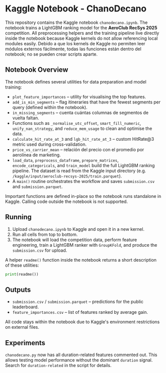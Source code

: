 # Kaggle Notebook - ChanoDecano

This repository contains the Kaggle notebook `chanodecano.ipynb`. The notebook trains a LightGBM ranking model for the **AeroClub RecSys 2025** competition. All preprocessing helpers and the training pipeline live directly inside the notebook because Kaggle kernels do not allow referencing local modules easily.
Debido a que los kernels de Kaggle no permiten leer módulos externos fácilmente, todas las funciones están dentro del notebook; no se pueden crear scripts aparte.

## Notebook Overview

The notebook defines several utilities for data preparation and model training:

- `plot_feature_importances` – utility for visualising the top features.
- `add_is_min_segments` – flag itineraries that have the fewest segments per query (defined within the notebook).
- `in_missing_segments` – cuenta cuántas columnas de segmentos de vuelta faltan.
- Functions such as `_normalise_utc_offset`, `smart_fill_numeric`, `unify_nan_strategy`, and `reduce_mem_usage` to clean and optimise the data.
- `calculate_hit_rate_at_3` and `lgb_hit_rate_at_3` – custom HitRate@3 metric used during cross-validation.
- `price_vs_carrier_mean` – relación del precio con el promedio por aerolínea de marketing.
- `load_data`, `preprocess_dataframe`, `prepare_matrices`, `encode_categoricals`, and `train_model` build the full LightGBM ranking pipeline. The dataset is read from the Kaggle input directory (e.g. `/kaggle/input/aeroclub-recsys-2025/train.parquet`).
- A `main()` routine orchestrates the workflow and saves `submission.csv` and `submission.parquet`.

Important functions are defined in-place so the notebook runs standalone in Kaggle. Calling code outside the notebook is not supported.

## Running

1. Upload `chanodecano.ipynb` to Kaggle and open it in a new kernel.
2. Run all cells from top to bottom.
3. The notebook will load the competition data, perform feature engineering, train a LightGBM ranker with `GroupKFold`, and produce the `submission.csv` for upload.

A helper `readme()` function inside the notebook returns a short description of these utilities:

```python
print(readme())
```

## Outputs

- `submission.csv` / `submission.parquet` – predictions for the public leaderboard.
- `feature_importances.csv` – list of features ranked by average gain.

All code stays within the notebook due to Kaggle's environment restrictions on external files.

## Experiments

`chanodecano.py` now has all duration-related features commented out. This allows
testing model performance without the dominant `duration` signal. Search for
`duration-related` in the script for details.
